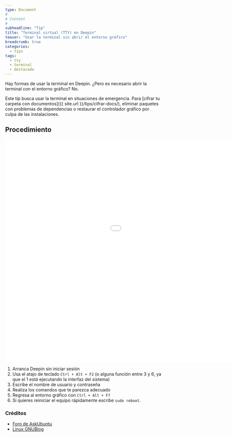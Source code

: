 ```yaml
---
type: Document
#
# Content
#
subheadline: "Tip"
title: "Terminal virtual (TTY) en Deepin"
teaser: "Usar la terminal sin abrir el entorno gráfico"
breadcrumb: true   
categories:
  - tips
tags:
  - tty
  - terminal
  - destacado
---
```


Hay formas de usar la terminal en Deepin. ¿Pero es necesario abrir la terminal con el entorno gráfico? No.

Este tip busca usar la terminal en situaciones de emergencia. Para [cifrar tu carpeta con documentos]({{ site.url }}/tips/cifrar-docs/), eliminar paquetes con problemas de dependencias o restaurar el controlador gráfico por culpa de las instalaciones.

## Procedimiento

<div class="flex-video">
        <iframe width="1280" height="720" src="//www.youtube.com/embed/33RSAm2IeiY" frameborder="0" allowfullscreen></iframe>
</div>

1. Arranca Deepin sin iniciar sesión
2. Usa el atajo de teclado `Ctrl + Alt + F2` (o alguna función entre 3 y 6, ya que el 1 está ejecutando la interfaz del sistema)
3. Escribe el nombre de usuario y contraseña
4. Realiza los comandos que te parezca adecuado
5. Regresa al entorno gráfico con `Ctrl + Alt + F7`
6. Si quieres reiniciar el equipo rápidamente escribe `sudo reboot`.

### Créditos

* [Foro de AskUbuntu](https://askubuntu.com/questions/403747/how-to-access-gui-from-tty-mode)
* [Linux GNUBlog](https://linuxgnublog.org/es/terminal-tty-en-gnulinux/)
